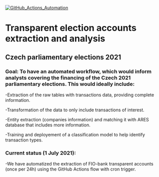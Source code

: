 [![GitHub_Actions_Automation](https://github.com/opop999/transparent_election_accounts/actions/workflows/main.yml/badge.svg)](https://github.com/opop999/transparent_election_accounts/actions/workflows/main.yml)

# Transparent election accounts extraction and analysis
## Czech parliamentary elections 2021

### Goal: To have an automated workflow, which would inform analysts covering the financing of the Czech 2021 parliamentary elections. This would ideally include:
-Extraction of the raw tables with transactions data, providing complete information.

-Transformation of the data to only include transactions of interest.

-Entity extraction (companies information) and matching it with ARES database that includes more information.

-Training and deployement of a classification model to help identify transaction types. 

### Current status (1 July 2021):
-We have automatized the extraction of FIO-bank transparent accounts (once per 24h) using the GitHub Actions flow with cron trigger.

